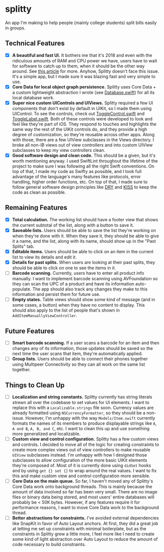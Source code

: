 # splitty
An app I'm making to help people (mainly college students) split bills easily in groups.

## Technical Features
- [X] **A beautiful and fast UI.** It bothers me that it's 2018 and even with the ridiculous amounts of RAM and CPU power we have, users have to wait for software to catch up to them, when it should be the other way around. See [this article](https://brandur.org/interfaces) for more. Anyhow, Splitty doesn't face this issue. It's a simple app, but I made sure it was blazing fast and very simple to use.
- [X] **Core Data for local object graph persistence.** Splitty uses Core Data + a custom lightweight abstraction I wrote (see [Database.swift](Models/Database.swift)) for all its local database work.
- [X] **Super nice custom UIControls and UIViews.** Splitty required a few UI components that don't exist by default in UIKit, so I made them using UIControl. To see the controls, check out [ToggleControl.swift](Views/ToggleControl.swift) and [ToggleLabel.swift](Views/ToggleLabel.swift). Both of these controls were developed to look and feel like they're part of iOS. They respond to touches and highlights the same way the rest of the UIKit controls do, and they provide a high degree of customization, so they're reusable across other apps. Along with those, there are a few UIView subclasses in the Views directory. I broke all non-IB views out of view controllers and into custom UIView subclasses to keep my view controllers clean.
- [X] **Good software design and clean code.** This should be a given, but it's worth mentioning anyway. I used SwiftLint throughout the lifetime of the project to make sure I was following all the right Swift conventions. On top of that, I made my code as Swifty as possible, and I took full advantage of the language's many features like protocols, error handling, higher order functions, etc. On top of that, I made sure to follow general software design principles like [DRY](https://en.wikipedia.org/wiki/Don%27t_repeat_yourself) and [KISS](https://en.wikipedia.org/wiki/KISS_principle) to keep the code as clean as possible.

## Remaining Features
- [X] **Total calculation.** The working list should have a footer view that shows the current subtotal of the list, along with a button to save it.
- [X] **Saveable lists.** Users should be able to save the list they're working on when they're done with it. When they save it, they should be able to give it a name, and the list, along with its name, should show up in the "Past Splits" tab.
- [X] **Editable items.** Users should be able to click on an item in the current list to view its details and edit it.
- [X] **Details for past splits.** When users are looking at their past splits, they should be able to click on one to see the items in it.
- [ ] **Barcode scanning.** Currently, users have to enter all product info manually. I want to implement barcode scanning using AVFoundation so they can scan the UPC of a product and have its information auto-populate. The app should also track any changes they make to this information and persist them for future use.
- [ ] **Empty states.** Table views should show some kind of message (and in some cases, a button) when they have no content to display. This should also apply to the list of people that's shown in `AddItemManuallyViewController`.

## Future Features
- [ ] **Smart barcode scanning.** If a user scans a barcode for an item and then changes any of its information, those updates should be saved so the next time the user scans that item, they're automatically applied.
- [ ] **Group lists.** Users should be able to connect their phones together using Multipeer Connectivity so they can all work on the same list together.

## Things to Clean Up
- [ ] **Localization and string constants.** Splitty currently has string literals strewn all over the codebase to set values for UI elements. I want to replace this with a `Localizable.strings` file soon. Currency values are already formatted using `NSCurrencyFormatter`, so they should be a non-issue. However, I'm unhappy with the way `Models/Item.swift` currently formats the names of its members to produce displayable strings like `A`, `A and B`, `A, B, and C`, etc. I want to clean this up and use something more generalized and localizable.
- [ ] **Custom view and control configuration.** Splitty has a few custom views and controls. I decided to move all of the logic for creating constraints to create more complex views out of view controllers to make reusable `UIView` subclasses instead. I'm unhappy with how I designed those subclasses to allow configuration of the more basic UIKit elements they're composed of. Most of it is currently done using `didSet` hooks and by using `get {} set {}` to wrap around the real values. I want to fix this and make custom view and control configuration more sensible.
- [ ] **Core Data on the main queue.** So far, I haven't moved any of Splitty's Core Data work onto background threads. This is mainly because the amount of data involved so far has been very small. There are no image files or binary data being stored, and most users' entire databases will probably be < 50K bytes. However, if any features require it for performance reasons, I want to move Core Data work to the background thread.
- [ ] **Better abstractions for constraints.** I've avoided external dependencies like SnapKit in favor of Auto Layout anchors. At first, they did a great job at letting me set up constraints with minimal boilerplate, but as the constraints in Splitty grew a little more, I feel more like I need to create some kind of light abstraction over Auto Layout to reduce the amount of code necessary to build constraints.
